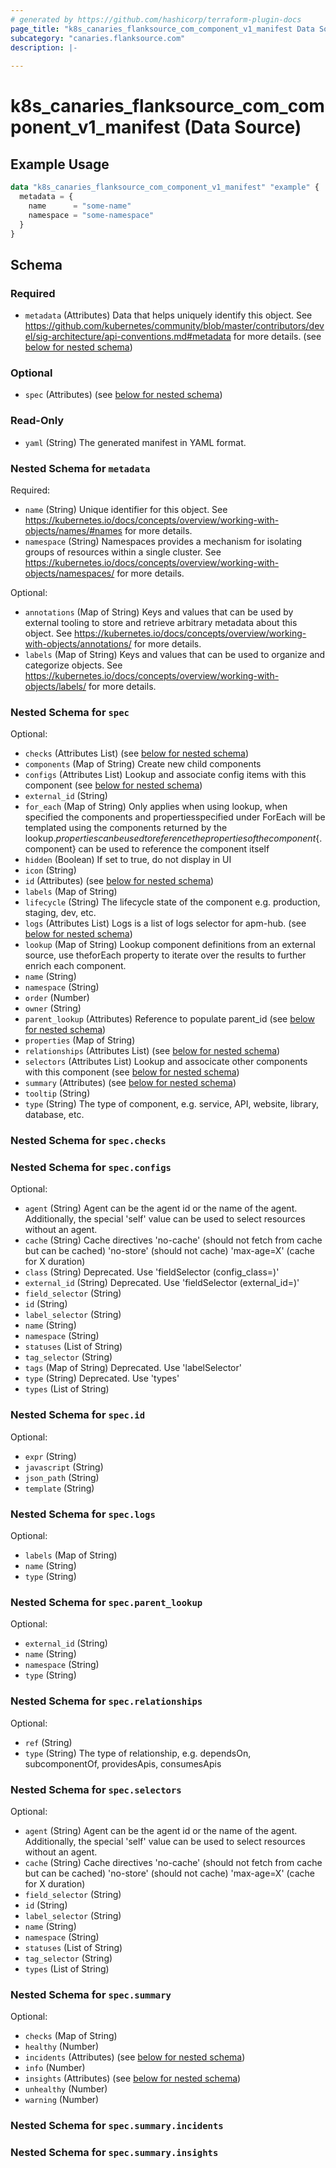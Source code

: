 ```yaml
---
# generated by https://github.com/hashicorp/terraform-plugin-docs
page_title: "k8s_canaries_flanksource_com_component_v1_manifest Data Source - terraform-provider-k8s"
subcategory: "canaries.flanksource.com"
description: |-
  
---
```


# k8s_canaries_flanksource_com_component_v1_manifest (Data Source)



## Example Usage

```terraform
data "k8s_canaries_flanksource_com_component_v1_manifest" "example" {
  metadata = {
    name      = "some-name"
    namespace = "some-namespace"
  }
}
```

<!-- schema generated by tfplugindocs -->
## Schema

### Required

- `metadata` (Attributes) Data that helps uniquely identify this object. See https://github.com/kubernetes/community/blob/master/contributors/devel/sig-architecture/api-conventions.md#metadata for more details. (see [below for nested schema](#nestedatt--metadata))

### Optional

- `spec` (Attributes) (see [below for nested schema](#nestedatt--spec))

### Read-Only

- `yaml` (String) The generated manifest in YAML format.

<a id="nestedatt--metadata"></a>
### Nested Schema for `metadata`

Required:

- `name` (String) Unique identifier for this object. See https://kubernetes.io/docs/concepts/overview/working-with-objects/names/#names for more details.
- `namespace` (String) Namespaces provides a mechanism for isolating groups of resources within a single cluster. See https://kubernetes.io/docs/concepts/overview/working-with-objects/namespaces/ for more details.

Optional:

- `annotations` (Map of String) Keys and values that can be used by external tooling to store and retrieve arbitrary metadata about this object. See https://kubernetes.io/docs/concepts/overview/working-with-objects/annotations/ for more details.
- `labels` (Map of String) Keys and values that can be used to organize and categorize objects. See https://kubernetes.io/docs/concepts/overview/working-with-objects/labels/ for more details.


<a id="nestedatt--spec"></a>
### Nested Schema for `spec`

Optional:

- `checks` (Attributes List) (see [below for nested schema](#nestedatt--spec--checks))
- `components` (Map of String) Create new child components
- `configs` (Attributes List) Lookup and associate config items with this component (see [below for nested schema](#nestedatt--spec--configs))
- `external_id` (String)
- `for_each` (Map of String) Only applies when using lookup, when specified the components and propertiesspecified under ForEach will be templated using the components returned by the lookup${.properties} can be used to reference the properties of the component${.component} can be used to reference the component itself
- `hidden` (Boolean) If set to true, do not display in UI
- `icon` (String)
- `id` (Attributes) (see [below for nested schema](#nestedatt--spec--id))
- `labels` (Map of String)
- `lifecycle` (String) The lifecycle state of the component e.g. production, staging, dev, etc.
- `logs` (Attributes List) Logs is a list of logs selector for apm-hub. (see [below for nested schema](#nestedatt--spec--logs))
- `lookup` (Map of String) Lookup component definitions from an external source, use theforEach property to iterate over the results to further enrich each component.
- `name` (String)
- `namespace` (String)
- `order` (Number)
- `owner` (String)
- `parent_lookup` (Attributes) Reference to populate parent_id (see [below for nested schema](#nestedatt--spec--parent_lookup))
- `properties` (Map of String)
- `relationships` (Attributes List) (see [below for nested schema](#nestedatt--spec--relationships))
- `selectors` (Attributes List) Lookup and associcate other components with this component (see [below for nested schema](#nestedatt--spec--selectors))
- `summary` (Attributes) (see [below for nested schema](#nestedatt--spec--summary))
- `tooltip` (String)
- `type` (String) The type of component, e.g. service, API, website, library, database, etc.

<a id="nestedatt--spec--checks"></a>
### Nested Schema for `spec.checks`


<a id="nestedatt--spec--configs"></a>
### Nested Schema for `spec.configs`

Optional:

- `agent` (String) Agent can be the agent id or the name of the agent. Additionally, the special 'self' value can be used to select resources without an agent.
- `cache` (String) Cache directives 'no-cache' (should not fetch from cache but can be cached) 'no-store' (should not cache) 'max-age=X' (cache for X duration)
- `class` (String) Deprecated. Use 'fieldSelector (config_class=)'
- `external_id` (String) Deprecated. Use 'fieldSelector (external_id=)'
- `field_selector` (String)
- `id` (String)
- `label_selector` (String)
- `name` (String)
- `namespace` (String)
- `statuses` (List of String)
- `tag_selector` (String)
- `tags` (Map of String) Deprecated. Use 'labelSelector'
- `type` (String) Deprecated. Use 'types'
- `types` (List of String)


<a id="nestedatt--spec--id"></a>
### Nested Schema for `spec.id`

Optional:

- `expr` (String)
- `javascript` (String)
- `json_path` (String)
- `template` (String)


<a id="nestedatt--spec--logs"></a>
### Nested Schema for `spec.logs`

Optional:

- `labels` (Map of String)
- `name` (String)
- `type` (String)


<a id="nestedatt--spec--parent_lookup"></a>
### Nested Schema for `spec.parent_lookup`

Optional:

- `external_id` (String)
- `name` (String)
- `namespace` (String)
- `type` (String)


<a id="nestedatt--spec--relationships"></a>
### Nested Schema for `spec.relationships`

Optional:

- `ref` (String)
- `type` (String) The type of relationship, e.g. dependsOn, subcomponentOf, providesApis, consumesApis


<a id="nestedatt--spec--selectors"></a>
### Nested Schema for `spec.selectors`

Optional:

- `agent` (String) Agent can be the agent id or the name of the agent. Additionally, the special 'self' value can be used to select resources without an agent.
- `cache` (String) Cache directives 'no-cache' (should not fetch from cache but can be cached) 'no-store' (should not cache) 'max-age=X' (cache for X duration)
- `field_selector` (String)
- `id` (String)
- `label_selector` (String)
- `name` (String)
- `namespace` (String)
- `statuses` (List of String)
- `tag_selector` (String)
- `types` (List of String)


<a id="nestedatt--spec--summary"></a>
### Nested Schema for `spec.summary`

Optional:

- `checks` (Map of String)
- `healthy` (Number)
- `incidents` (Attributes) (see [below for nested schema](#nestedatt--spec--summary--incidents))
- `info` (Number)
- `insights` (Attributes) (see [below for nested schema](#nestedatt--spec--summary--insights))
- `unhealthy` (Number)
- `warning` (Number)

<a id="nestedatt--spec--summary--incidents"></a>
### Nested Schema for `spec.summary.incidents`


<a id="nestedatt--spec--summary--insights"></a>
### Nested Schema for `spec.summary.insights`
